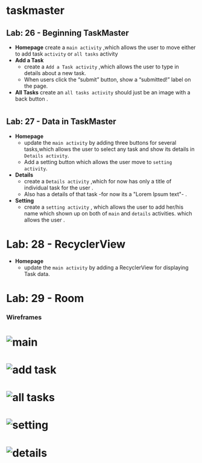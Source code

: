# taskmaster
## Lab: 26 - Beginning TaskMaster
- **Homepage**
  create a `main activity` ,which allows the user to move either to add task `activity` or `all tasks` activity 
- **Add a Task**
  - create a `Add a Task activity` ,which allows the user to type in details about a new task.
  - When users click the “submit” button, show a “submitted!” label on the page.
- **All Tasks**
create an `all tasks activity` should just be an image with a back button .
#
## Lab: 27 - Data in TaskMaster
- **Homepage**
   - update the `main activity` by adding three buttons for several tasks,which allows the user to select any task and show its details in `Details activity`.
   - Add a setting button which allows the user move to `setting activity`.
- **Details**
  - create a `Details activity` ,which for now has only a title of individual task for the user .
  - Also has a details of that task -for now its a "Lorem Ipsum text"- .
- **Setting**
   - create a `setting activity` , which allows the user to add her/his name which shown up on both of `main` and `details` activities. which allows the user .
# Lab: 28 - RecyclerView
- **Homepage**
  - update the `main activity` by adding a RecyclerView for displaying Task data.
# Lab: 29 - Room
### Wireframes
# ![main](screenshots/main28.JPG)
# ![add task](screenshots/add.JPG)
# ![all tasks](screenshots/all.JPG)
# ![setting](screenshots/setting.JPG)
# ![details](screenshots/details.JPG)